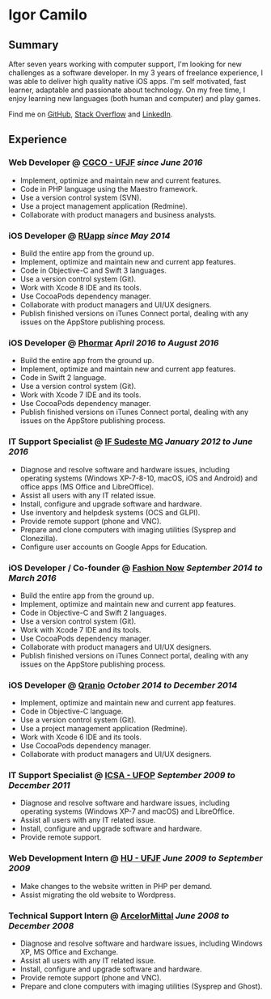 ---
---

# Igor Camilo

## Summary

After seven years working with computer support, I'm looking for new challenges as a software developer. In my 3 years of freelance experience, I was able to deliver high quality native iOS apps. I'm self motivated, fast learner, adaptable and passionate about technology. On my free time, I enjoy learning new languages (both human and computer) and play games.

Find me on [GitHub](https://github.com/obitow), [Stack Overflow](https://stackoverflow.com/users/2366885) and [LinkedIn](https://linkedin.com/in/igorcamilo).

## Experience

### Web Developer @ [CGCO - UFJF](https://www.ufjf.br/cgco/) *since June 2016*
- Implement, optimize and maintain new and current features.
- Code in PHP language using the Maestro framework.
- Use a version control system (SVN).
- Use a project management application (Redmine).
- Collaborate with product managers and business analysts.

### iOS Developer @ [RUapp](https://www.facebook.com/aplicativoru/) *since May 2014*
- Build the entire app from the ground up.
- Implement, optimize and maintain new and current app features.
- Code in Objective-C and Swift 3 languages.
- Use a version control system (Git).
- Work with Xcode 8 IDE and its tools.
- Use CocoaPods dependency manager.
- Collaborate with product managers and UI/UX designers.
- Publish finished versions on iTunes Connect portal, dealing with any issues on the AppStore publishing process.

### iOS Developer @ [Phormar](https://phormar.com.br/) *April 2016 to August 2016*
- Build the entire app from the ground up.
- Implement, optimize and maintain new and current app features.
- Code in Swift 2 language.
- Use a version control system (Git).
- Work with Xcode 7 IDE and its tools.
- Use CocoaPods dependency manager.
- Publish finished versions on iTunes Connect portal, dealing with any issues on the AppStore publishing process.

### IT Support Specialist @ [IF Sudeste MG](https://www.ifsudestemg.edu.br/) *January 2012 to June 2016*
- Diagnose and resolve software and hardware issues, including operating systems (Windows XP-7-8-10, macOS, iOS and Android) and office apps (MS Office and LibreOffice).
- Assist all users with any IT related issue.
- Install, configure and upgrade software and hardware.
- Use inventory and helpdesk systems (OCS and GLPI).
- Provide remote support (phone and VNC).
- Prepare and clone computers with imaging utilities (Sysprep and Clonezilla).
- Configure user accounts on Google Apps for Education.

### iOS Developer / Co-founder @ [Fashion Now](http://www.tribunademinas.com.br/aplicativos-sobre-moda-malhacao-e-balada-vencem/) *September 2014 to March 2016*
- Build the entire app from the ground up.
- Implement, optimize and maintain new and current app features.
- Code in Objective-C and Swift 2 languages.
- Use a version control system (Git).
- Work with Xcode 7 IDE and its tools.
- Use CocoaPods dependency manager.
- Collaborate with product managers and UI/UX designers.
- Publish finished versions on iTunes Connect portal, dealing with any issues on the AppStore publishing process.

### iOS Developer @ [Qranio](https://www.qranio.com/) *October 2014 to December 2014*
- Implement, optimize and maintain new and current app features.
- Code in Objective-C language.
- Use a version control system (Git).
- Use a project management application (Redmine).
- Work with Xcode 6 IDE and its tools.
- Use CocoaPods dependency manager.
- Collaborate with product managers and UI/UX designers.

### IT Support Specialist @ [ICSA - UFOP](http://www.icsa.ufop.br/) *September 2009 to December 2011*
- Diagnose and resolve software and hardware issues, including operating systems (Windows XP-7 and macOS) and LibreOffice.
- Assist all users with any IT related issue.
- Install, configure and upgrade software and hardware.
- Provide remote support.

### Web Development Intern @ [HU - UFJF](http://www.ebserh.gov.br/web/hu-ufjf/) *June 2009 to September 2009*
- Make changes to the website written in PHP per demand.
- Assist migrating the old website to Wordpress.

### Technical Support Intern @ [ArcelorMittal](http://longos.arcelormittal.com/) *June 2008 to December 2008*
- Diagnose and resolve software and hardware issues, including Windows XP, MS Office and Exchange.
- Assist all users with any IT related issue.
- Install, configure and upgrade software and hardware.
- Provide remote support (phone and VNC).
- Prepare and clone computers with imaging utilities (Sysprep and Ghost).
